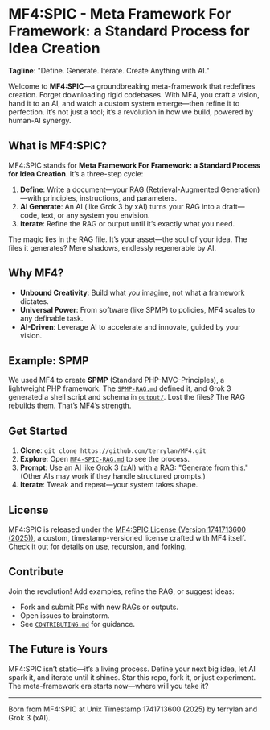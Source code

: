 # MF4:SPIC - Meta Framework For Framework: a Standard Process for Idea Creation

**Tagline**: "Define. Generate. Iterate. Create Anything with AI."

Welcome to **MF4:SPIC**—a groundbreaking meta-framework that redefines creation. Forget downloading rigid codebases. With MF4, you craft a vision, hand it to an AI, and watch a custom system emerge—then refine it to perfection. It’s not just a tool; it’s a revolution in how we build, powered by human-AI synergy.

## What is MF4:SPIC?
MF4:SPIC stands for **Meta Framework For Framework: a Standard Process for Idea Creation**. It’s a three-step cycle:
1. **Define**: Write a document—your RAG (Retrieval-Augmented Generation)—with principles, instructions, and parameters.
2. **AI Generate**: An AI (like Grok 3 by xAI) turns your RAG into a draft—code, text, or any system you envision.
3. **Iterate**: Refine the RAG or output until it’s exactly what you need.

The magic lies in the RAG file. It’s your asset—the soul of your idea. The files it generates? Mere shadows, endlessly regenerable by AI.

## Why MF4?
- **Unbound Creativity**: Build what *you* imagine, not what a framework dictates.
- **Universal Power**: From software (like SPMP) to policies, MF4 scales to any definable task.
- **AI-Driven**: Leverage AI to accelerate and innovate, guided by your vision.

## Example: SPMP
We used MF4 to create **SPMP** (Standard PHP-MVC-Principles), a lightweight PHP framework. The [`SPMP-RAG.md`](./examples/spmp/SPMP-RAG.md) defined it, and Grok 3 generated a shell script and schema in [`output/`](./examples/spmp/output/). Lost the files? The RAG rebuilds them. That’s MF4’s strength.

## Get Started
1. **Clone**: `git clone https://github.com/terrylan/MF4.git`
2. **Explore**: Open [`MF4-SPIC-RAG.md`](./MF4-SPIC-RAG.md) to see the process.
3. **Prompt**: Use an AI like Grok 3 (xAI) with a RAG: "Generate from this." (Other AIs may work if they handle structured prompts.)
4. **Iterate**: Tweak and repeat—your system takes shape.

## License
MF4:SPIC is released under the [MF4:SPIC License (Version 1741713600 (2025))](https://github.com/[YourUsername]/MF4-SPIC-License), a custom, timestamp-versioned license crafted with MF4 itself. Check it out for details on use, recursion, and forking.

## Contribute
Join the revolution! Add examples, refine the RAG, or suggest ideas:
- Fork and submit PRs with new RAGs or outputs.
- Open issues to brainstorm.
- See [`CONTRIBUTING.md`](./CONTRIBUTING.md) for guidance.

## The Future is Yours
MF4:SPIC isn’t static—it’s a living process. Define your next big idea, let AI spark it, and iterate until it shines. Star this repo, fork it, or just experiment. The meta-framework era starts now—where will you take it?

---
Born from MF4:SPIC at Unix Timestamp 1741713600 (2025) by terrylan and Grok 3 (xAI).
